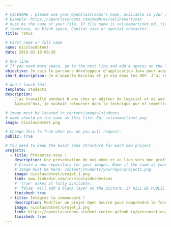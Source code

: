 ```yaml
---

# FILENAME : please use your OpenClassrooms's name, available in your url.
# Example: https://openclassrooms.com/membres/celinemartinet
# must be the name of your file. If file name is celinemartinet.md, title is celinemartinet.
# lowercase, no blank space, Capital case or special character.
title: ratus

# First name or full name
name: nicolasdotnet
date: 2019-02-10 08:20

# One line.
# If you need more space, go to the next line and add 4 spaces on the left, as in 'description'.
objective: Je suis le parcours développeur d'application Java pour acquérir des compétences de conception et de développement.
short_description: Je m'appelle Nicolas et je vie dans les HDF. J'ai rejoint la communauté d'Openclassrooms en février 2019.

# don't touch that
template: students
description:
    J'ai travaillé pendant 6 ans chez un éditeur de logiciel et de web service. Pendant cette période, j'ai occupé les postes de technicien support et de chargé de clientèle.
    Aujourd'hui, je souhait retourner dans le technique pur et remettre les mains dans le cambouis ;) 

# image must be located in content/images/students
# name should be the same as this file. Eg: celinemartinet.png
image: nicolasdotnet.png

# Change this to True when you do you pull request.
public: True

# You need to keep the exact same structure for each new project.
projects:
  - title: Présentez-vous !
    description: Une présentation de moi-même et un lien vers mon profil LinkedIn !
    # Create a new repository for your images. Name it the same as your nickname and profile picture.
    # Image must be here: content/students/yourrepo/project1.png
    image: nicolasdotnet/projet_1.png
    link: www.linkedin.com/in/nicolasdesdevises
    # 'true' makes it fully available.
    # 'false' will add a black layer on the picture. IT WILL BE PUBLIC!
    finished: true
  - title: Intégrez la communauté !
    description: Modifier un projet Open Source pour comprendre le fonctionnement de Git, de Github et des pull requests. 
    image: nicolasdotnet/projet_2.png
    link: https://openclassrooms-student-center.github.io/presentation/students/nicolasdotnet.html
    finished: true
---
```

